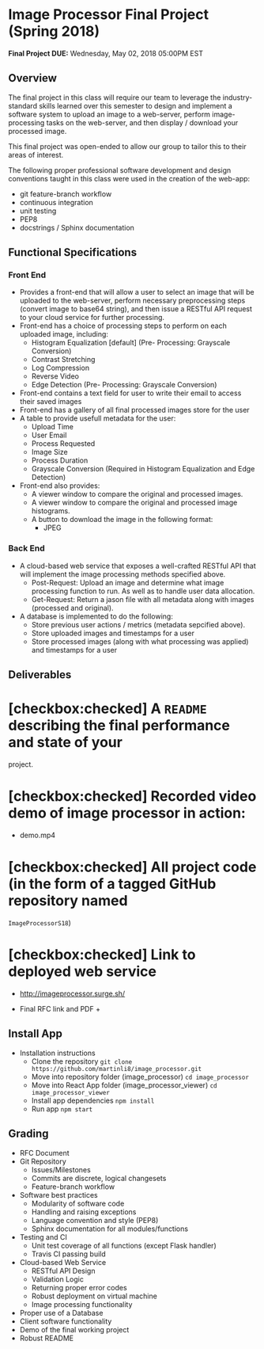 # Image Processor Final Project (Spring 2018)

**Final Project DUE:** Wednesday, May 02, 2018 05:00PM EST 

## Overview
The final project in this class will require our team to leverage the
industry-standard skills learned over this semester to design and
implement a software system to upload an image to a
web-server, perform image-processing tasks on the web-server, and then display
/ download your processed image. 

This final project was  open-ended to allow our group to tailor this to
their areas of interest.

The following proper professional software
development and design conventions taught in this class were used in the 
creation of the web-app:
* git feature-branch workflow
* continuous integration
* unit testing
* PEP8
* docstrings / Sphinx documentation

## Functional Specifications
### Front End
* Provides a front-end that will allow a user to select an image that will be 
  uploaded to the web-server,
  perform necessary preprocessing steps (convert image to base64 string), and 
  then issue a RESTful API request
  to your cloud service for further processing.
* Front-end has a choice of processing steps to perform on each
  uploaded image, including:
  + Histogram Equalization [default] (Pre- Processing: Grayscale Conversion)
  + Contrast Stretching
  + Log Compression
  + Reverse Video
  + Edge Detection (Pre- Processing: Grayscale Conversion)
* Front-end contains a text field for user to write their email to access their saved images
* Front-end has a gallery of all final processed images store for the user
* A table to provide usefull metadata for the user:
  + Upload Time
  + User Email
  + Process Requested
  + Image Size
  + Process Duration
  + Grayscale Conversion (Required in Histogram Equalization and Edge Detection)
* Front-end also provides:
  + A viewer window to compare the original and processed images.
  + A viewer window to compare the original and processed image histograms.
  + A button to download the image in the following format:
    - JPEG

### Back End
* A cloud-based web service that exposes a well-crafted RESTful API that will
  implement the image processing methods specified above.
  + Post-Request: Upload an image and determine what image processing function
  to run. As well as to handle user data allocation. 
  + Get-Request: Return a jason file with all metadata along with images (processed and original).
* A database is implemented to do the following:
  + Store previous user actions / metrics (metadata sepcified above). 
  + Store uploaded images and timestamps for a user
  + Store processed images (along with what processing was applied) and timestamps for a user

## Deliverables
# [checkbox:checked] A `README` describing the final performance and state of your
  project.
# [checkbox:checked] Recorded video demo of image processor in action:
  + demo.mp4
# [checkbox:checked] All project code (in the form of a tagged GitHub repository named
  `ImageProcessorS18`)
# [checkbox:checked] Link to deployed web service
  + http://imageprocessor.surge.sh/
* Final RFC link and PDF
  + 

## Install App
* Installation instructions
  + Clone the repository
  `git clone https://github.com/martinli8/image_processor.git`
  + Move into repository folder (image_processor)
  `cd image_processor`
  + Move into React App folder (image_processor_viewer)
  `cd image_processor_viewer`
  + Install app dependencies 
  `npm install`
  + Run app
  `npm start`

## Grading

* RFC Document
* Git Repository
  + Issues/Milestones
  + Commits are discrete, logical changesets
  + Feature-branch workflow
* Software best practices
  + Modularity of software code
  + Handling and raising exceptions
  + Language convention and style (PEP8)
  + Sphinx documentation for all modules/functions
* Testing and CI
  + Unit test coverage of all functions (except Flask handler)
  + Travis CI passing build
* Cloud-based Web Service
  + RESTful API Design 
  + Validation Logic 
  + Returning proper error codes
  + Robust deployment on virtual machine 
  + Image processing functionality
* Proper use of a Database 
* Client software functionality
* Demo of the final working project
* Robust README